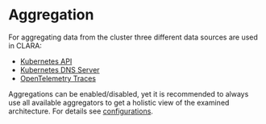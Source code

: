 # Aggregation

For aggregating data from the cluster three different data sources are used in CLARA:

- [Kubernetes API](./platforms/kubernetes/api/index.md)
- [Kubernetes DNS Server](./platforms/kubernetes/dns/index.md)
- [OpenTelemetry Traces](./platforms/kubernetes/opentelemetry/index.md)

Aggregations can be enabled/disabled, yet it is recommended to always use all available aggregators to get a holistic view of the examined architecture. For details see [configurations](../configuration/index.md).